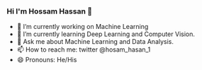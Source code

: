### Hi I'm Hossam Hassan 👋

- 🔭 I’m currently working on Machine Learning
- 🌱 I’m currently learning Deep Learning and Computer Vision.
- 💬 Ask me about Machine Learning and Data Analysis.
- 📫 How to reach me: twitter @hosam_hasan_1
- 😄 Pronouns: He/His
